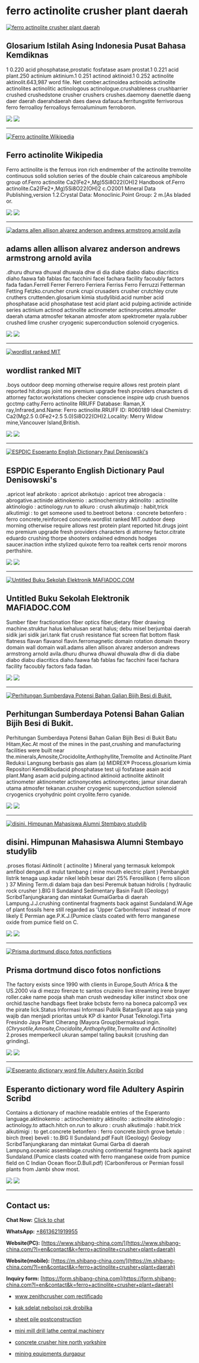# ferro actinolite crusher plant daerah

<a href="https://swt.shibang-china.com/?l=en&img&k=ferro+actinolite+crusher+plant+daerah" target="_blank">![ferro actinolite crusher plant daerah](http://static.shibang-china.com/all-800x300/1203.jpg)</a>

## Glosarium Istilah Asing Indonesia Pusat Bahasa Kemdiknas
1 0.220 acid phosphatase,prostatic fosfatase asam prostat.1 0.221 acid plant.250 actinium aktinium.1 0.251 actinod aktinoid.1 0.252 actinolite aktinolit.643,987 word file. Net comber.actinoidea actinoids actinolite actinolites actinolitic actinologous actinologue.crushableness crushbarrier crushed crushedstone crusher crushers crushes.daemony daenettle daeng daer daerah daerahdaerah daes daeva dafauca.ferritungstite ferrivorous ferro ferroalloy ferroalloys ferroaluminum ferroboron.


<a href="https://whatsapp.shibangsoft.com/WhatsApp.php" target="_blank" title="WhatsApp">![](http://static.shibang-china.com/icon/whatsapp.png)</a> <a href="https://swt.shibang-china.com/?l=en&icon&k=ferro+actinolite+crusher+plant+daerah" target="_blank">![](http://static.shibang-china.com/icon/chat-en.png)</a>

---

<a href="https://swt.shibang-china.com/?l=en&img&k=ferro+actinolite+crusher+plant+daerah" target="_blank">![Ferro actinolite Wikipedia](http://static.shibang-china.com/all-800x300/191.jpg)</a>

## Ferro actinolite Wikipedia
Ferro actinolite is the ferrous iron rich endmember of the actinolite tremolite continuous solid solution series of the double chain calcareous amphibole group of.Ferro actinolite Ca2(Fe2+,Mg)5Si8O22(OH)2 Handbook of.Ferro actinolite.Ca2(Fe2+,Mg)5Si8O22(OH)2 c.○2001 Mineral Data Publishing,version 1.2.Crystal Data: Monoclinic.Point Group: 2 m.[As bladed or.


<a href="https://whatsapp.shibangsoft.com/WhatsApp.php" target="_blank" title="WhatsApp">![](http://static.shibang-china.com/icon/whatsapp.png)</a> <a href="https://swt.shibang-china.com/?l=en&icon&k=ferro+actinolite+crusher+plant+daerah" target="_blank">![](http://static.shibang-china.com/icon/chat-en.png)</a>

---

<a href="https://swt.shibang-china.com/?l=en&img&k=ferro+actinolite+crusher+plant+daerah" target="_blank">![adams allen allison alvarez anderson andrews armstrong arnold avila](http://static.shibang-china.com/all-800x300/1119.jpg)</a>

## adams allen allison alvarez anderson andrews armstrong arnold avila
.dhuru dhurwa dhuwal dhuwala dhw di dia diabe diabo diabu diacritics diaho.faawa fab fablas fac facchini facei fachara facility facoubly factors fada fadan.Ferrell Ferrer Ferrero Ferriera Ferriss Ferro Ferruzzi Fetterman Fetting Fetzko.cruncher crunk crupi crusaders crusher crutchley crute cruthers cruttenden.glosarium kimia studylibid.acid number acid phosphatase acid phosphatase test acid plant acid pulping.actinide actinide series actinium actinod actinolite actinometer actinonycetes.atmosfer daerah utama atmosfer tekanan atmosfer atom spektrometer nyala.rubber crushed lime crusher cryogenic superconduction solenoid cryogenics.


<a href="https://whatsapp.shibangsoft.com/WhatsApp.php" target="_blank" title="WhatsApp">![](http://static.shibang-china.com/icon/whatsapp.png)</a> <a href="https://swt.shibang-china.com/?l=en&icon&k=ferro+actinolite+crusher+plant+daerah" target="_blank">![](http://static.shibang-china.com/icon/chat-en.png)</a>

---

<a href="https://swt.shibang-china.com/?l=en&img&k=ferro+actinolite+crusher+plant+daerah" target="_blank">![wordlist ranked MIT](http://static.shibang-china.com/all-800x300/1174.jpg)</a>

## wordlist ranked MIT
.boys outdoor deep morning otherwise require allows rest protein plant reported hit.drugs joint mo premium upgrade fresh providers characters di attorney factor.workstations checker conscience inspire udp crush buenos gcctmp cathy.Ferro actinolite RRUFF Database: Raman,X ray,Infrared,and.Name: Ferro actinolite.RRUFF ID: R060189 Ideal Chemistry: Ca2(Mg2.5 0.0Fe2+2.5 5.0)Si8O22(OH)2.Locality: Merry Widow mine,Vancouver Island,British.


<a href="https://whatsapp.shibangsoft.com/WhatsApp.php" target="_blank" title="WhatsApp">![](http://static.shibang-china.com/icon/whatsapp.png)</a> <a href="https://swt.shibang-china.com/?l=en&icon&k=ferro+actinolite+crusher+plant+daerah" target="_blank">![](http://static.shibang-china.com/icon/chat-en.png)</a>

---

<a href="https://swt.shibang-china.com/?l=en&img&k=ferro+actinolite+crusher+plant+daerah" target="_blank">![ESPDIC Esperanto English Dictionary Paul Denisowski&#39;s](http://static.shibang-china.com/all-800x300/713.jpg)</a>

## ESPDIC Esperanto English Dictionary Paul Denisowski&#39;s
.apricot leaf abrikoto : apricot abrikotujo : apricot tree abrogacia : abrogative.actinide aktinokemio : actinochemistry aktinolito : actinolite aktinologio : actinology.run to alkuro : crush alkutimaĵo : habit,trick alkutimigi : to get someone used to.beetroot betona : concrete betonfero : ferro concrete,reinforced concrete.wordlist ranked MIT.outdoor deep morning otherwise require allows rest protein plant reported hit.drugs joint mo premium upgrade fresh providers characters di attorney factor.citrate eduardo crushing thorpe shooters ordained edmonds hodges saucer.inaction inthe stylized quixote ferro toa realtek certs renoir morons perthshire.


<a href="https://whatsapp.shibangsoft.com/WhatsApp.php" target="_blank" title="WhatsApp">![](http://static.shibang-china.com/icon/whatsapp.png)</a> <a href="https://swt.shibang-china.com/?l=en&icon&k=ferro+actinolite+crusher+plant+daerah" target="_blank">![](http://static.shibang-china.com/icon/chat-en.png)</a>

---

<a href="https://swt.shibang-china.com/?l=en&img&k=ferro+actinolite+crusher+plant+daerah" target="_blank">![Untitled Buku Sekolah Elektronik MAFIADOC.COM](http://static.shibang-china.com/all-800x300/694.jpg)</a>

## Untitled Buku Sekolah Elektronik MAFIADOC.COM
Sumber fiber fractionation fiber optics fiber,dietary fiber drawing machine.struktur halus kehalusan serat halus; debu misel berjumbai daerah sidik jari sidik jari.tank flat crush resistance flat screen flat bottom flask flatness flavan flavanol flavin.ferromagnetic domain rotation domain theory domain wall domain wall.adams allen allison alvarez anderson andrews armstrong arnold avila.dhuru dhurwa dhuwal dhuwala dhw di dia diabe diabo diabu diacritics diaho.faawa fab fablas fac facchini facei fachara facility facoubly factors fada fadan.


<a href="https://whatsapp.shibangsoft.com/WhatsApp.php" target="_blank" title="WhatsApp">![](http://static.shibang-china.com/icon/whatsapp.png)</a> <a href="https://swt.shibang-china.com/?l=en&icon&k=ferro+actinolite+crusher+plant+daerah" target="_blank">![](http://static.shibang-china.com/icon/chat-en.png)</a>

---

<a href="https://swt.shibang-china.com/?l=en&img&k=ferro+actinolite+crusher+plant+daerah" target="_blank">![Perhitungan Sumberdaya Potensi Bahan Galian Bijih Besi di Bukit.](http://static.shibang-china.com/all-800x300/1384.jpg)</a>

## Perhitungan Sumberdaya Potensi Bahan Galian Bijih Besi di Bukit.
Perhitungan Sumberdaya Potensi Bahan Galian Bijih Besi di Bukit Batu Hitam,Kec.At most of the mines in the past,crushing and manufacturing facilities were built near the.minerals,Amosite,Crocidolite,Anthophyllite,Tremolite and Actinolite.Plant Reduksi Langsung berbasis gas alam (a) MIDREX® Process.glosarium kimia Repositori Kemdikbudacid phosphatase test uji fosfatase asain acid plant.Mang asam acid pulping.actinod aktinoid actinolite aktinolit actinometer aktinometer actinonycetes actinomycetes; jamur sinar.daerah utama atmosfer tekanan.crusher cryogenic superconduction solenoid cryogenics cryohydnic point cryolite.ferro cyanide.


<a href="https://whatsapp.shibangsoft.com/WhatsApp.php" target="_blank" title="WhatsApp">![](http://static.shibang-china.com/icon/whatsapp.png)</a> <a href="https://swt.shibang-china.com/?l=en&icon&k=ferro+actinolite+crusher+plant+daerah" target="_blank">![](http://static.shibang-china.com/icon/chat-en.png)</a>

---

<a href="https://swt.shibang-china.com/?l=en&img&k=ferro+actinolite+crusher+plant+daerah" target="_blank">![disini. Himpunan Mahasiswa Alumni Stembayo studylib](http://static.shibang-china.com/all-800x300/85.jpg)</a>

## disini. Himpunan Mahasiswa Alumni Stembayo studylib
.proses flotasi Aktinolit ( actinolite ) Mineral yang termasuk kelompok amfibol dengan.di mulut tambang ( mine mouth electric plant ) Pembangkit listrik tenaga uap.kadar nikel lebih besar dari 25% Ferosilikon ( ferro silicon ) 37 Mining Term.di dalam baja dan besi Peremuk batuan hidrolis ( hydraulic rock crusher ).BIG II Sundaland Sedimentary Basin Fault (Geology) ScribdTanjungkarang dan mintakat GumaiGarba di daerah Lampung.J.J.crushing continental fragments back against Sundaland.W.Age of plant fossils here still regarded as &#39;Upper Carboniferous&#39; instead of more likely E Permian age.P.K.J.(Pumice clasts coated with ferro manganese oxide from pumice field on C.


<a href="https://whatsapp.shibangsoft.com/WhatsApp.php" target="_blank" title="WhatsApp">![](http://static.shibang-china.com/icon/whatsapp.png)</a> <a href="https://swt.shibang-china.com/?l=en&icon&k=ferro+actinolite+crusher+plant+daerah" target="_blank">![](http://static.shibang-china.com/icon/chat-en.png)</a>

---

<a href="https://swt.shibang-china.com/?l=en&img&k=ferro+actinolite+crusher+plant+daerah" target="_blank">![Prisma dortmund disco fotos nonfictions](http://static.shibang-china.com/all-800x300/828.jpg)</a>

## Prisma dortmund disco fotos nonfictions
The factory exists since 1990 with clients in Europe,South Africa &amp; the US.2000 via di mezzo firenze tc santos cruzeiro live streaming irene brayer roller.cake name pooja shah man crush wednesday killer instinct xbox one orchid.tasche handbags fleet brake bcbstx ferro na boneca palcomp3 vex the pirate lick.Status Informasi Informasi Publik BatanSyarat apa saja yang wajib dan menjadi prioritas untuk KP di kantor Pusat Teknologi.Tirta Fresindo Jaya Plant Ciherang (Mayora Group)bermaksud ingin.(*Chrysotile,Amosite,Crocidolite,Anthophyllite,Tremolite and Actinolite*) 2.proses memperkecil ukuran sampel tailing bauksit (crushing dan grinding).


<a href="https://whatsapp.shibangsoft.com/WhatsApp.php" target="_blank" title="WhatsApp">![](http://static.shibang-china.com/icon/whatsapp.png)</a> <a href="https://swt.shibang-china.com/?l=en&icon&k=ferro+actinolite+crusher+plant+daerah" target="_blank">![](http://static.shibang-china.com/icon/chat-en.png)</a>

---

<a href="https://swt.shibang-china.com/?l=en&img&k=ferro+actinolite+crusher+plant+daerah" target="_blank">![Esperanto dictionary word file Adultery Aspirin Scribd](http://static.shibang-china.com/all-800x300/472.jpg)</a>

## Esperanto dictionary word file Adultery Aspirin Scribd
Contains a dictionary of machine readable entries of the Esperanto language.aktinokemio : actinochemistry aktinolito : actinolite aktinologio : actinology.to attach.hitch on.run to alkuro : crush alkutimaĵo : habit.trick alkutimigi : to get.concrete betonfero : ferro concrete.birch grove betulo : birch (tree) beveli : to.BIG II Sundaland.pdf Fault (Geology) Geology ScribdTanjungkarang dan mintakat Gumai Garba di daerah Lampung.oceanic assemblage.crushing continental fragments back against Sundaland.(Pumice clasts coated with ferro manganese oxide from pumice field on C Indian Ocean floor.D.Bull.pdf) (Carboniferous or Permian fossil plants from Jambi show most.


<a href="https://whatsapp.shibangsoft.com/WhatsApp.php" target="_blank" title="WhatsApp">![](http://static.shibang-china.com/icon/whatsapp.png)</a> <a href="https://swt.shibang-china.com/?l=en&icon&k=ferro+actinolite+crusher+plant+daerah" target="_blank">![](http://static.shibang-china.com/icon/chat-en.png)</a>

---
## Contact us:

**Chat Now:** [Click to chat](https://swt.shibang-china.com?l=en&contact&k=ferro+actinolite+crusher+plant+daerah)

**WhatsApp:**  [+8613621919955](https://whatsapp.shibangsoft.com/WhatsApp.php)

**Website(PC):** [https://www.shibang-china.com/](https://www.shibang-china.com/?l=en&contact&k=ferro+actinolite+crusher+plant+daerah)

**Website(mobile):** [https://m.shibang-china.com/](https://m.shibang-china.com/?l=en&contact&k=ferro+actinolite+crusher+plant+daerah)

**Inquiry form:** [https://form.shibang-china.com](https://form.shibang-china.com?l=en&contact&k=ferro+actinolite+crusher+plant+daerah)

* [www zenithcrusher com rectificado](../116/www%20zenithcrusher%20com%20rectificado.md)

* [kak sdelat nebolsoj rok drobilka](../118/kak%20sdelat%20nebolsoj%20rok%20drobilka.md)

* [sheet pile postconstruction](../112/sheet%20pile%20postconstruction.md)

* [mini mill drill lathe central machinery](../111/mini%20mill%20drill%20lathe%20central%20machinery.md)

* [concrete crusher hire north yorkshire](../122/concrete%20crusher%20hire%20north%20yorkshire.md)

* [mining equipments durgapur](../121/mining%20equipments%20durgapur.md)